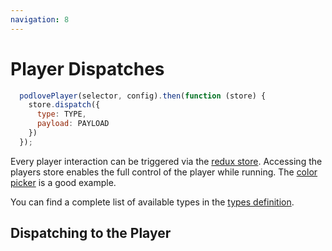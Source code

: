 ```yaml
---
navigation: 8
---
```


# Player Dispatches

```javascript
  podlovePlayer(selector, config).then(function (store) {
    store.dispatch({
      type: TYPE,
      payload: PAYLOAD
    })
  });
```

Every player interaction can be triggered via the [redux store](http://redux.js.org/docs/api/Store.html).
Accessing the players store enables the full control of the player while running. The [color picker]() is a good example.

You can find a complete list of available types in the [types definition](https://github.com/podlove/podlove-web-player/blob/development/src/store/types.js). 

## Dispatching to the Player

<store-dispatch />
